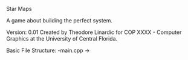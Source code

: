 Star Maps

A game about building the perfect system.

Version: 0.01
Created by Theodore Linardic for COP XXXX - Computer Graphics at the University of Central Florida.

Basic File Structure:
-main.cpp ->